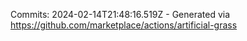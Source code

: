 Commits: 2024-02-14T21:48:16.519Z - Generated via https://github.com/marketplace/actions/artificial-grass
<br>
